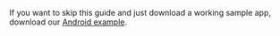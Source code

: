 If you want to skip this guide and just download a working sample app, download our [Android example](https://github.com/okta/samples-android/tree/master/custom-sign-in).
